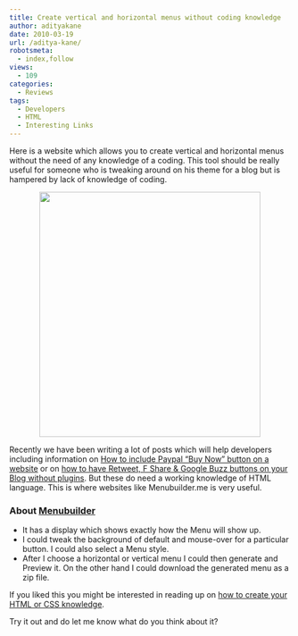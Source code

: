 ```yaml
---
title: Create vertical and horizontal menus without coding knowledge
author: adityakane
date: 2010-03-19
url: /aditya-kane/
robotsmeta:
  - index,follow
views:
  - 109
categories:
  - Reviews
tags:
  - Developers
  - HTML
  - Interesting Links
---
```

Here is a website which allows you to create vertical and horizontal menus without the need of any knowledge of a coding. This tool should be really useful for someone who is tweaking around on his theme for a blog but is hampered by lack of knowledge of coding.

<p style="text-align: center;">
  <a rel="attachment wp-att-22070" href="http://devilsworkshop.org/aditya-kane/create_menu_withoutcode/"><img class="size-full wp-image-22070 aligncenter" title="create_menu_withoutcode" src="http://cdn.devilsworkshop.org/files/2010/03/create_menu_withoutcode.png" alt="" width="396" height="439" /></a>
</p>

<p style="text-align: left;">
  Recently we have been writing a lot of posts which will help developers including information on <a title="How to include Paypal " href="http://devilsworkshop.org/how-to-include-paypal-buy-now-button-on-your-website/">How to include Paypal &#8220;Buy Now&#8221; button on a website</a> or on <a href="Retweet, F Share & Google Buzz buttons on your Blog without plugins.">how to have Retweet, F Share & Google Buzz buttons on your Blog without plugins</a>. But these do need a working knowledge of HTML language. This is where websites like Menubuilder.me is very useful.
</p>

<h3 style="text-align: left;">
  <strong>About <a href="http://menubuilder.me/" onclick="_gaq.push(['_trackEvent', 'outbound-article', 'http://menubuilder.me/', 'Menubuilder']);" >Menubuilder</a></strong>
</h3>

  * It has a display which shows exactly how the Menu will show up.
  * I could tweak the background of default and mouse-over for a particular button. I could also select a Menu style.
  * After I choose a horizontal or vertical menu I could then generate and Preview it. On the other hand I could download the generated menu as a zip file.

If you liked this you might be interested in reading up on [how to create your HTML or CSS knowledge][1].

Try it out and do let me know what do you think about it?

 [1]: http://devilsworkshop.org/create-your-own-themes-within-a-minute-without-having-html-and-css-knowledge-with-artisteer/
